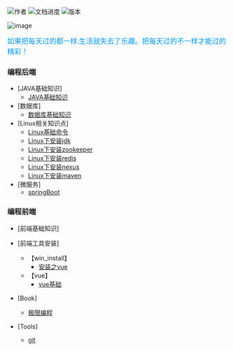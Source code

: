 ![作者](https://img.shields.io/badge/Author-青衣-roleId.svg?style=#006400&logo=Markdown)
![文档进度](https://img.shields.io/badge/Londing-0%25-orange.svg)
![版本](https://img.shields.io/badge/version-0.0.1-green.svg)

![image](../time.jpg)

<font color=#0099ff size=3  face="黑体">如果把每天过的都一样,生活就失去了乐趣。把每天过的不一样才能过的精彩！</font>
### 编程后端
* [JAVA基础知识]
    * [JAVA基础知识](BasicKnowledge/index.md)
* [数据库]
    * [数据库基础知识](DataBase/basicKnowledge.md)
* [Linux相关知识点]
    * [Linux基础命令](Linux/basicKnowledge.md)
    * [Linux下安装jdk](Linux/install_tools/install_jdk.md)
    * [Linux下安装zookeeper](Linux/install_tools/install_zookeeper.md)
    * [Linux下安装redis](Linux/install_tools/install_redis.md)
    * [Linux下安装nexus](Linux/install_tools/install_nexus.md)
    * [Linux下安装maven](Linux/install_tools/install_maven.md)
* [微服务]
    * [springBoot](MicroService/springBoot.md)

### 编程前端
* [前端基础知识]
* [前端工具安装]
    * 【win_install】
        * [安装之vue](FrontEnd/install_tools/win_install/install_vue.md)
    * 【vue】
        * [vue基础](FrontEnd/vue/vue基础.md)
* [Book]                        
    * [极限编程](Book/极限编程-拥抱变化.md)

* [Tools]                        
    * [git](Tools/git.md)
